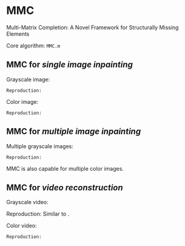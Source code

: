 # MMC
Multi-Matrix Completion: A Novel Framework for Structurally Missing Elements

Core algorithm: ``MMC.m``

## MMC for *single image inpainting*

Grayscale image:

``Reproduction:``

Color image:

``Reproduction:``

## MMC for *multiple image inpainting*

Multiple grayscale images:

``Reproduction:``

MMC is also capable for multiple color images.

## MMC for *video reconstruction*

Grayscale video:

Reproduction: Similar to .

Color video:

``Reproduction:``
